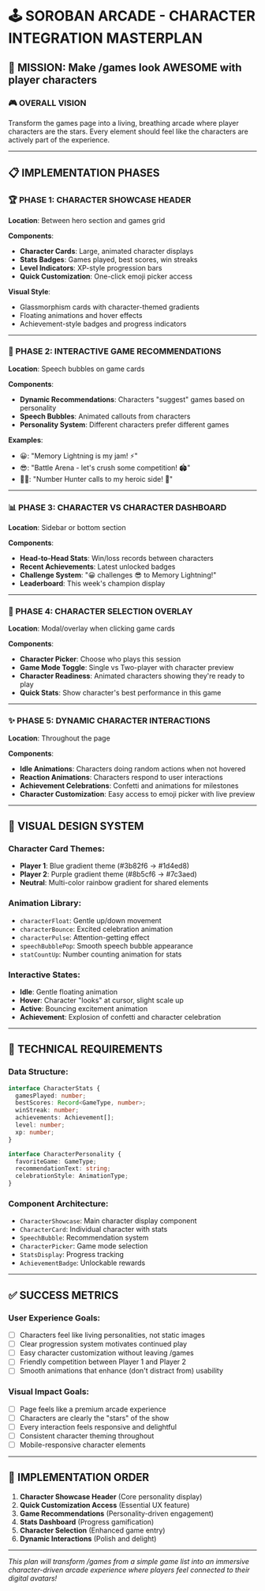 # 🕹️ SOROBAN ARCADE - CHARACTER INTEGRATION MASTERPLAN

## 🎯 MISSION: Make /games look AWESOME with player characters

### 🎮 OVERALL VISION

Transform the games page into a living, breathing arcade where player characters are the stars. Every element should feel like the characters are actively part of the experience.

---

## 📋 IMPLEMENTATION PHASES

### 🏆 PHASE 1: CHARACTER SHOWCASE HEADER

**Location**: Between hero section and games grid

**Components**:

- **Character Cards**: Large, animated character displays
- **Stats Badges**: Games played, best scores, win streaks
- **Level Indicators**: XP-style progression bars
- **Quick Customization**: One-click emoji picker access

**Visual Style**:

- Glassmorphism cards with character-themed gradients
- Floating animations and hover effects
- Achievement-style badges and progress indicators

---

### 🎯 PHASE 2: INTERACTIVE GAME RECOMMENDATIONS

**Location**: Speech bubbles on game cards

**Components**:

- **Dynamic Recommendations**: Characters "suggest" games based on personality
- **Speech Bubbles**: Animated callouts from characters
- **Personality System**: Different characters prefer different games

**Examples**:

- 😀: "Memory Lightning is my jam! ⚡"
- 😎: "Battle Arena - let's crush some competition! 🏟️"
- 🦸‍♂️: "Number Hunter calls to my heroic side! 🎯"

---

### 📊 PHASE 3: CHARACTER VS CHARACTER DASHBOARD

**Location**: Sidebar or bottom section

**Components**:

- **Head-to-Head Stats**: Win/loss records between characters
- **Recent Achievements**: Latest unlocked badges
- **Challenge System**: "😀 challenges 😎 to Memory Lightning!"
- **Leaderboard**: This week's champion display

---

### 🎨 PHASE 4: CHARACTER SELECTION OVERLAY

**Location**: Modal/overlay when clicking game cards

**Components**:

- **Character Picker**: Choose who plays this session
- **Game Mode Toggle**: Single vs Two-player with character preview
- **Character Readiness**: Animated characters showing they're ready to play
- **Quick Stats**: Show character's best performance in this game

---

### ✨ PHASE 5: DYNAMIC CHARACTER INTERACTIONS

**Location**: Throughout the page

**Components**:

- **Idle Animations**: Characters doing random actions when not hovered
- **Reaction Animations**: Characters respond to user interactions
- **Achievement Celebrations**: Confetti and animations for milestones
- **Character Customization**: Easy access to emoji picker with live preview

---

## 🎨 VISUAL DESIGN SYSTEM

### **Character Card Themes**:

- **Player 1**: Blue gradient theme (#3b82f6 → #1d4ed8)
- **Player 2**: Purple gradient theme (#8b5cf6 → #7c3aed)
- **Neutral**: Multi-color rainbow gradient for shared elements

### **Animation Library**:

- `characterFloat`: Gentle up/down movement
- `characterBounce`: Excited celebration animation
- `characterPulse`: Attention-getting effect
- `speechBubblePop`: Smooth speech bubble appearance
- `statCountUp`: Number counting animation for stats

### **Interactive States**:

- **Idle**: Gentle floating animation
- **Hover**: Character "looks" at cursor, slight scale up
- **Active**: Bouncing excitement animation
- **Achievement**: Explosion of confetti and character celebration

---

## 🚀 TECHNICAL REQUIREMENTS

### **Data Structure**:

```typescript
interface CharacterStats {
  gamesPlayed: number;
  bestScores: Record<GameType, number>;
  winStreak: number;
  achievements: Achievement[];
  level: number;
  xp: number;
}

interface CharacterPersonality {
  favoriteGame: GameType;
  recommendationText: string;
  celebrationStyle: AnimationType;
}
```

### **Component Architecture**:

- `CharacterShowcase`: Main character display component
- `CharacterCard`: Individual character with stats
- `SpeechBubble`: Recommendation system
- `CharacterPicker`: Game mode selection
- `StatsDisplay`: Progress tracking
- `AchievementBadge`: Unlockable rewards

---

## ✅ SUCCESS METRICS

### **User Experience Goals**:

- [ ] Characters feel like living personalities, not static images
- [ ] Clear progression system motivates continued play
- [ ] Easy character customization without leaving /games
- [ ] Friendly competition between Player 1 and Player 2
- [ ] Smooth animations that enhance (don't distract from) usability

### **Visual Impact Goals**:

- [ ] Page feels like a premium arcade experience
- [ ] Characters are clearly the "stars" of the show
- [ ] Every interaction feels responsive and delightful
- [ ] Consistent character theming throughout
- [ ] Mobile-responsive character elements

---

## 🎯 IMPLEMENTATION ORDER

1. **Character Showcase Header** (Core personality display)
2. **Quick Customization Access** (Essential UX feature)
3. **Game Recommendations** (Personality-driven engagement)
4. **Stats Dashboard** (Progress gamification)
5. **Character Selection** (Enhanced game entry)
6. **Dynamic Interactions** (Polish and delight)

---

_This plan will transform /games from a simple game list into an immersive character-driven arcade experience where players feel connected to their digital avatars!_
